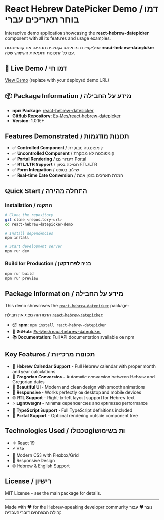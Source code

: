 # React Hebrew DatePicker Demo / דמו בוחר תאריכים עברי

Interactive demo application showcasing the **react-hebrew-datepicker** component with all its features and usage examples.

אפליקציית דמו אינטראקטיבית המציגה את קומפוננטת **react-hebrew-datepicker** עם כל התכונות ודוגמאות השימוש שלה.

## 🚀 Live Demo / דמו חי

[View Demo](https://your-demo-url.com) (replace with your deployed demo URL)

## 📦 Package Information / מידע על החבילה

- **npm Package**: [react-hebrew-datepicker](https://www.npmjs.com/package/react-hebrew-datepicker)
- **GitHub Repository**: [Es-Mes/react-hebrew-datepicker](https://github.com/Es-Mes/react-hebrew-datepicker)
- **Version**: 1.0.16+

## Features Demonstrated / תכונות מודגמות

- ✅ **Controlled Component** / קומפוננטה מבוקרת
- ✅ **Uncontrolled Component** / קומפוננטה לא מבוקרת
- ✅ **Portal Rendering** / רינדור עם Portal
- ✅ **RTL/LTR Support** / תמיכה בכיוון RTL/LTR
- ✅ **Form Integration** / שילוב בטופס
- ✅ **Real-time Date Conversion** / המרת תאריכים בזמן אמת

## Quick Start / התחלה מהירה

### Installation / התקנה

```bash
# Clone the repository
git clone <repository-url>
cd react-hebrew-datepicker-demo

# Install dependencies
npm install

# Start development server
npm run dev
```

### Build for Production / בניה לפרודקשן

```bash
npm run build
npm run preview
```

## Package Information / מידע על החבילה

This demo showcases the [`react-hebrew-datepicker`](https://www.npmjs.com/package/react-hebrew-datepicker) package:

הדמו הזה מציג את חבילת [`react-hebrew-datepicker`](https://www.npmjs.com/package/react-hebrew-datepicker):

- 📦 **npm**: `npm install react-hebrew-datepicker`
- 🐙 **GitHub**: [Es-Mes/react-hebrew-datepicker](https://github.com/Es-Mes/react-hebrew-datepicker)
- 📚 **Documentation**: Full API documentation available on npm

## Key Features / תכונות מרכזיות

- 📅 **Hebrew Calendar Support** - Full Hebrew calendar with proper month and year calculations
- 🔄 **Gregorian Conversion** - Automatic conversion between Hebrew and Gregorian dates
- 🎨 **Beautiful UI** - Modern and clean design with smooth animations
- 📱 **Responsive** - Works perfectly on desktop and mobile devices
- 🌐 **RTL Support** - Right-to-left layout support for Hebrew text
- ⚡ **Lightweight** - Minimal dependencies and optimized performance
- 🎯 **TypeScript Support** - Full TypeScript definitions included
- 🎪 **Portal Support** - Optional rendering outside component tree

## Technologies Used / טכנולוgiות בשימוש

- ⚛️ React 19
- ⚡ Vite
- 🎨 Modern CSS with Flexbox/Grid
- 📱 Responsive Design
- 🌐 Hebrew & English Support

## License / רישיון

MIT License - see the main package for details.

---

Made with ❤️ for the Hebrew-speaking developer community
נוצר ❤️ עבור קהילת המפתחים דוברי העברית
